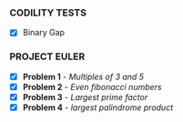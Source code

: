 ### CODILITY TESTS
- [x] Binary Gap


### PROJECT EULER
- [x] **Problem 1** - *Multiples of 3 and 5*
- [x] **Problem 2** - *Even fibonacci numbers*
- [x] **Problem 3** - *Largest prime factor*
- [x] **Problem 4** - *largest palindrome product*
